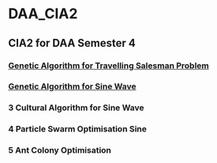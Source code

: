 # DAA_CIA2

## CIA2 for DAA Semester 4

###  [Genetic Algorithm for Travelling Salesman Problem](https://github.com/SathishKumar5115/DAA_CIA2/blob/main/TravSaleProb_GenAlgo.py)
###  [Genetic Algorithm for Sine Wave](https://github.com/SathishKumar5115/DAA_CIA2/blob/main/SineWaveGenAlgo.py)
### 3 Cultural Algorithm for Sine Wave
### 4 Particle Swarm Optimisation Sine
### 5 Ant Colony Optimisation
